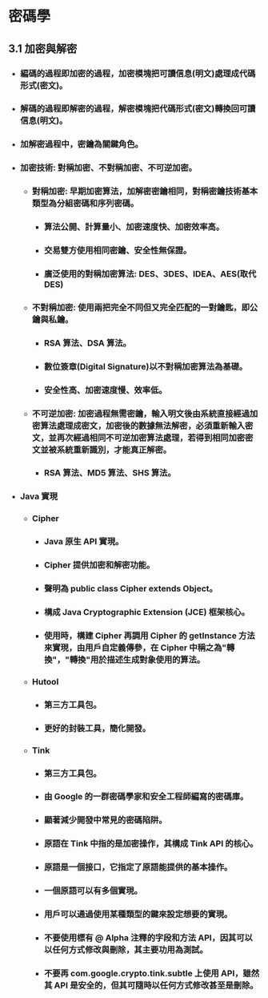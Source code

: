 密碼學
=====
3.1 加密與解密
-----
* ### 編碼的過程即加密的過程，加密模塊把可讀信息(明文)處理成代碼形式(密文)。
* ### 解碼的過程即解密的過程，解密模塊把代碼形式(密文)轉換回可讀信息(明文)。
* ### 加解密過程中，密鑰為關鍵角色。
* ### 加密技術: 對稱加密、不對稱加密、不可逆加密。
	* ### 對稱加密: 早期加密算法，加解密密鑰相同，對稱密鑰技術基本類型為分組密碼和序列密碼。
		* ### 算法公開、計算量小、加密速度快、加密效率高。
		* ### 交易雙方使用相同密鑰、安全性無保證。
		* ### 廣泛使用的對稱加密算法: DES、3DES、IDEA、AES(取代DES)
	* ### 不對稱加密: 使用兩把完全不同但又完全匹配的一對鑰匙，即公鑰與私鑰。
		* ### RSA 算法、DSA 算法。
		* ### 數位簽章(Digital Signature)以不對稱加密算法為基礎。
		* ### 安全性高、加密速度慢、效率低。
	* ### 不可逆加密: 加密過程無需密鑰，輸入明文後由系統直接經過加密算法處理成密文，加密後的數據無法解密，必須重新輸入密文，並再次經過相同不可逆加密算法處理，若得到相同加密密文並被系統重新識別，才能真正解密。
		* ### RSA 算法、MD5 算法、SHS 算法。
* ### Java 實現
	* ### Cipher
		* ### Java 原生 API 實現。
		* ### Cipher 提供加密和解密功能。
		* ### 聲明為 public class Cipher extends Object。
		* ### 構成 Java Cryptographic Extension (JCE) 框架核心。
		* ### 使用時，構建 Cipher 再調用 Cipher 的 getInstance 方法來實現，由用戶自定義傳參，在 Cipher 中稱之為"轉換"，"轉換"用於描述生成對象使用的算法。
	* ### Hutool
		* ### 第三方工具包。
		* ### 更好的封裝工具，簡化開發。
	* ### Tink
		* ### 第三方工具包。
		* ### 由 Google 的一群密碼學家和安全工程師編寫的密碼庫。
		* ### 顯著減少開發中常見的密碼陷阱。
		* ### 原語在 Tink 中指的是加密操作，其構成 Tink API 的核心。
		* ### 原語是一個接口，它指定了原語能提供的基本操作。
		* ### 一個原語可以有多個實現。
		* ### 用戶可以通過使用某種類型的鍵來設定想要的實現。
		* ### 不要使用標有 @ Alpha 注釋的字段和方法 API，因其可以以任何方式修改與刪除，其主要功用為測試。
		* ### 不要再 com.google.crypto.tink.subtle 上使用 API，雖然其 API 是安全的，但其可隨時以任何方式修改甚至是刪除。
